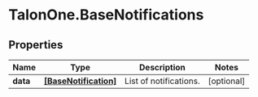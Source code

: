 # TalonOne.BaseNotifications

## Properties

Name | Type | Description | Notes
------------ | ------------- | ------------- | -------------
**data** | [**[BaseNotification]**](BaseNotification.md) | List of notifications. | [optional] 


